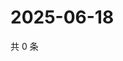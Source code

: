 # 2025-06-18

共 0 条

<!-- BEGIN ZHIHUQUESTIONS -->
<!-- 最后更新时间 Wed Jun 18 2025 04:13:08 GMT+0800 (China Standard Time) -->

<!-- END ZHIHUQUESTIONS -->
